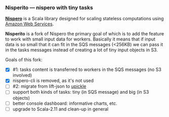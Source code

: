 ### Nisperito — nispero with tiny tasks

[**Nispero**](https://github.com/ohnosequences/nispero) is a Scala library designed for scaling stateless computations using [Amazon Web Services](http://aws.amazon.com).

**Nisperito** is a fork of Nispero the primary goal of which is to add the feature to work with small input data for workers. Basically it means that if input data is so small that it can fit in the SQS messages (<256KB) we can pass it in the tasks messages instead of creating a lot of tiny input objects in S3.

Goals of this fork:

- [x] #1: tasks content is transferred to workers in the SQS messages (no S3 involved)
- [x] nispero-cli is removed, as it's not used
- [ ] #2: migrate from lift-json to [upickle](https://github.com/lihaoyi/upickle)
- [ ] support both kinds of tasks: tiny (in SQS message) and big (in S3 objects)
- [ ] better console dashboard: informative charts, etc.
- [ ] upgrade to Scala-2.11 and clean-up in general
